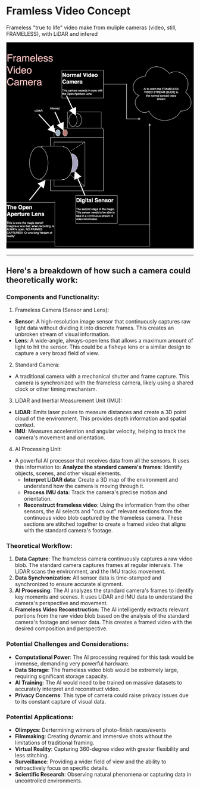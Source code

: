 # Framless Video Concept

Frameless "true to life" video make from muliple cameras (video, still, FRAMELESS), with LiDAR and infered

![Concept Diagram](./Frameless%20Video%20Camera.drawio.svg)

---

## Here's a breakdown of how such a camera could theoretically work:

### Components and Functionality:

1. Frameless Camera (Sensor and Lens):
   
- **Sensor**: A high-resolution image sensor that continuously captures raw light data without dividing it into discrete frames. This creates an unbroken stream of visual information.
- **Len**s: A wide-angle, always-open lens that allows a maximum amount of light to hit the sensor. This could be a fisheye lens or a similar design to capture a very broad field of view.

2. Standard Camera:

- A traditional camera with a mechanical shutter and frame capture. This camera is synchronized with the frameless camera, likely using a shared clock or other timing mechanism.

3. LiDAR and Inertial Measurement Unit (IMU):

- **LiDAR**: Emits laser pulses to measure distances and create a 3D point cloud of the environment. This provides depth information and spatial context.
- **IMU**: Measures acceleration and angular velocity, helping to track the camera's movement and orientation.

4. AI Processing Unit:
- A powerful AI processor that receives data from all the sensors. It uses this information to:
  **Analyze the standard camera's frames**: Identify objects, scenes, and other visual elements.
  - **Interpret LiDAR data**: Create a 3D map of the environment and understand how the camera is moving through it.
  - **Process IMU data**: Track the camera's precise motion and orientation.
  - **Reconstruct frameless video**: Using the information from the other sensors, the AI selects and "cuts out" relevant sections from the continuous video blob captured by the frameless camera. These sections are stitched together to create a framed video that aligns with the standard camera's footage.
  
### Theoretical Workflow:

1. **Data Capture**: The frameless camera continuously captures a raw video blob. The standard camera captures frames at regular intervals. The LiDAR scans the environment, and the IMU tracks movement.
2. **Data Synchronization**: All sensor data is time-stamped and synchronized to ensure accurate alignment.
3. **AI Processing**: The AI analyzes the standard camera's frames to identify key moments and scenes. It uses LiDAR and IMU data to understand the camera's perspective and movement.
4. **Frameless Video Reconstruction**: The AI intelligently extracts relevant portions from the raw video blob based on the analysis of the standard camera's footage and sensor data. This creates a framed video with the desired composition and perspective.
   
### Potential Challenges and Considerations:

- **Computational Power**: The AI processing required for this task would be immense, demanding very powerful hardware.
- **Data Storage**: The frameless video blob would be extremely large, requiring significant storage capacity.
- **AI Training**: The AI would need to be trained on massive datasets to accurately interpret and reconstruct video.
- **Privacy Concerns**: This type of camera could raise privacy issues due to its constant capture of visual data.

### Potential Applications:

- **Olimpycs**: Dertermining winners of photo-finish races/events
- **Filmmaking**: Creating dynamic and immersive shots without the limitations of traditional framing.
- **Virtual Reality**: Capturing 360-degree video with greater flexibility and less stitching.
- **Surveillance**: Providing a wider field of view and the ability to retroactively focus on specific details.
- **Scientific Research**: Observing natural phenomena or capturing data in uncontrolled environments.
